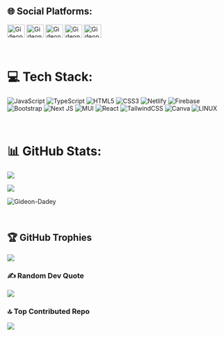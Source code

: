 ## 🌐 Social Platforms:
<p>
<a href="https://twitter.com/Cannymirah" target="blank"><img align="center" src="https://img.shields.io/badge/Twitter-%231DA1F2.svg?style=for-the-badge&logo=twitter&logoColor=white" alt="Gideon-Dadey" height="30" width="40" /></a>
<a href="https://linkedin.com/in/gideon-dadey-263128182" target="blank"><img align="center" src="https://img.shields.io/badge/LinkedIn-%230A66C2.svg?style=for-the-badge&logo=linkedin&logoColor=white" alt="Gideon-Dadey" height="30" width="40" /></a>
<a href="https://github.com/Gideon-Dadey" target="blank"><img align="center" src="https://img.shields.io/badge/GitHub-%2312100E.svg?style=for-the-badge&logo=github&logoColor=white" alt="Gideon-Dadey" height="30" width="40" /></a>
<a href="https://my-portfolio-website-two-phi.vercel.app" target="blank"><img align="center" src="https://img.shields.io/badge/Portfolio-%231DA1F2.svg?style=for-the-badge&logo=vercel&logoColor=white" alt="Gideon-Dadey" height="30" width="40" /></a>
<a href="https://wa.me/233544287935" target="blank"><img align="center" src="https://img.shields.io/badge/WhatsApp-25D366?style=for-the-badge&logo=whatsapp&logoColor=white" alt="Gideon-Dadey" height="30" width="40" /></a>
</p>
<br />

# 💻 Tech Stack:
![JavaScript](https://img.shields.io/badge/javascript-%23323330.svg?style=for-the-badge&logo=javascript&logoColor=%23F7DF1E) ![TypeScript](https://img.shields.io/badge/typescript-%23007ACC.svg?style=for-the-badge&logo=typescript&logoColor=white) ![HTML5](https://img.shields.io/badge/html5-%23E34F26.svg?style=for-the-badge&logo=html5&logoColor=white) ![CSS3](https://img.shields.io/badge/css3-%231572B6.svg?style=for-the-badge&logo=css3&logoColor=white) ![Netlify](https://img.shields.io/badge/netlify-%23000000.svg?style=for-the-badge&logo=netlify&logoColor=#00C7B7) ![Firebase](https://img.shields.io/badge/firebase-%23039BE5.svg?style=for-the-badge&logo=firebase) ![Bootstrap](https://img.shields.io/badge/bootstrap-%23563D7C.svg?style=for-the-badge&logo=bootstrap&logoColor=white) ![Next JS](https://img.shields.io/badge/Next-black?style=for-the-badge&logo=next.js&logoColor=white) ![MUI](https://img.shields.io/badge/MUI-%230081CB.svg?style=for-the-badge&logo=material-ui&logoColor=white) ![React](https://img.shields.io/badge/react-%2320232a.svg?style=for-the-badge&logo=react&logoColor=%2361DAFB) ![TailwindCSS](https://img.shields.io/badge/tailwindcss-%2338B2AC.svg?style=for-the-badge&logo=tailwind-css&logoColor=white) ![Canva](https://img.shields.io/badge/Canva-%2300C4CC.svg?style=for-the-badge&logo=Canva&logoColor=white) ![LINUX](https://img.shields.io/badge/Linux-FCC624?style=for-the-badge&logo=linux&logoColor=black)

<br/>

# 📊 GitHub Stats:
<p align="left">
 <a href="https://github.com/Gideon-Dadey"><img align="center" src="https://github-readme-streak-stats.herokuapp.com/?user=Gideon-Dadey&theme=dark"></a>
</p>
<p align="left">
  <a href="https://github.com/Gideon-Dadey"> 
    <img align="center" src="https://github-readme-stats.vercel.app/api/top-langs/?username=Gideon-Dadey&layout=compact&theme=radical&langs_count=10&exclude_repo=Blade&hide=html" />
  </a>
</p>
<p align="left"> 
  <img src="https://github-readme-stats.vercel.app/api?username=Gideon-Dadey&theme=synthwave&show_icons=true" alt="Gideon-Dadey" />
</p>

<br/>

## 🏆 GitHub Trophies
![](https://github-profile-trophy.vercel.app/?username=Gideon-Dadey&theme=radical&no-frame=false&no-bg=false&margin-w=4)

### ✍️ Random Dev Quote
![](https://quotes-github-readme.vercel.app/api?type=vetical&theme=radical)

### 🔝 Top Contributed Repo
![](https://github-contributor-stats.vercel.app/api?username=Gideon-Dadey&limit=5&theme=gruvbox&combine_all_yearly_contributions=true)
